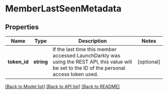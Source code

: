# MemberLastSeenMetadata

## Properties
Name | Type | Description | Notes
------------ | ------------- | ------------- | -------------
**token_id** | **string** | If the last time this member accessed LaunchDarkly was using the REST API, this value will be set to the ID of the personal access token used. | [optional] 

[[Back to Model list]](../README.md#documentation-for-models) [[Back to API list]](../README.md#documentation-for-api-endpoints) [[Back to README]](../README.md)


